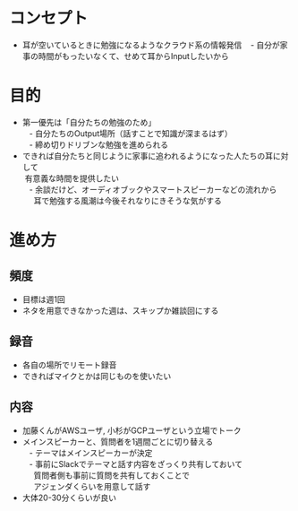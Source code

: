 # コンセプト

* 耳が空いているときに勉強になるようなクラウド系の情報発信
    - 自分が家事の時間がもったいなくて、せめて耳からInputしたいから

# 目的

* 第一優先は「自分たちの勉強のため」  
    - 自分たちのOutput場所（話すことで知識が深まるはず）  
    - 締め切りドリブンな勉強を進められる  
* できれば自分たちと同じように家事に追われるようになった人たちの耳に対して  
  有意義な時間を提供したい  
    - 余談だけど、オーディオブックやスマートスピーカーなどの流れから  
      耳で勉強する風潮は今後それなりにきそうな気がする  

# 進め方

## 頻度

* 目標は週1回  
* ネタを用意できなかった週は、スキップか雑談回にする  

## 録音

* 各自の場所でリモート録音  
* できればマイクとかは同じものを使いたい  

## 内容

* 加藤くんがAWSユーザ, 小杉がGCPユーザという立場でトーク  
* メインスピーカーと、質問者を1週間ごとに切り替える  
    - テーマはメインスピーカーが決定  
    - 事前にSlackでテーマと話す内容をざっくり共有しておいて  
      質問者側も事前に質問を共有しておくことで  
      アジェンダくらいを用意して話す  
* 大体20-30分くらいが良い

